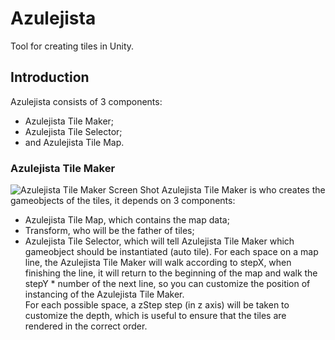 # Azulejista
Tool for creating tiles in Unity.

## Introduction
Azulejista consists of 3 components:  
* Azulejista Tile Maker;
* Azulejista Tile Selector;
* and Azulejista Tile Map.

### Azulejista Tile Maker
![Azulejista Tile Maker Screen Shot](https://i.imgur.com/mJhWxvn.png)
Azulejista Tile Maker is who creates the gameobjects of the tiles, it depends on 3 components:  
* Azulejista Tile Map, which contains the map data;
* Transform, who will be the father of tiles;
* Azulejista Tile Selector, which will tell Azulejista Tile Maker which gameobject should be instantiated (auto tile).
For each space on a map line, the Azulejista Tile Maker will walk according to stepX, when finishing the line, it will return to the beginning of the map and walk the stepY * number of the next line, so you can customize the position of instancing of the Azulejista Tile Maker.  
For each possible space, a zStep step (in z axis) will be taken to customize the depth, which is useful to ensure that the tiles are rendered in the correct order.  
